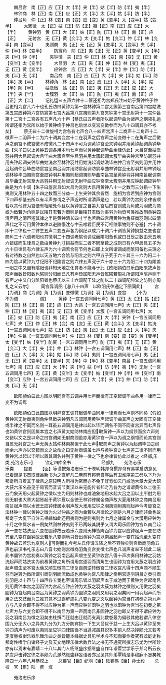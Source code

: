 <!-- { "loadSidebar": true } -->
　　南吕宫　南【正】应【正】大【半】夹【半】姑【半】防【半】夷【半】
　　林钟商　林【正】南【正】应【正】大【半】太【半】姑【半】防【半】
　　仲吕角　仲【正】林【变】南【变】应【变】黄【变半】太【变半】姑【变半】
　　太簇徴　太【正】姑【正】防【正】夷【正】南【正】应【正】大【半】
　　黄钟羽　黄【正】大【正】姑【正】防【正】林【正】南【正】应【正】
　　无射宫　无【正】黄【变半】太【变半】姑【变半】仲【半】林【变半】南【变半】
　　夷则商　夷【正】无【正】黄【变半】太【变半】夹【半】仲【半】林【变半】
　　防賔角　防【正】夷【正】无【正】黄【变半】大【半】夹【半】仲【半】
　　夹钟徴　夹【正】仲【正】林【变】南【变】无【正】黄【变半】太【变半】
　　大吕羽　大【正】夹【正】仲【正】林【变】夷【正】无【正】黄【变半】
　　应钟宫　应【正】大【半】夹【半】仲【半】防【半】夷【半】无【半】
　　南吕商　南【正】应【正】大【半】夹【半】姑【半】防【半】夷【半】
　　林钟角　林【正】南【正】应【正】大【半】太【半】姑【半】防【半】
　　姑洗徴　姑【正】防【正】夷【正】无【正】应【正】大【半】夹【半】
　　太簇羽　太【正】姑【正】防【正】夷【正】南【正】应【正】大【半】
　　记礼运曰五声六律十二管还相为宫郑氏注曰始于黄钟终于仲吕更相为宫凡六十也孔氏防曰黄钟为第一宫林钟第二宫太簇第三宫南吕第四宫姑洗第五宫应钟第六宫防賔第七宫大吕第八宫夷则第九宫夹钟第十宫无射第十一宫仲吕第十二宫十二宫各有五声凡六十声【蔡氏曰五声者所以起调毕曲为诸声之纲领礼运所谓还相为宫所以始于黄钟终于仲吕也后世以变宫变徴参而为八十四调其亦不考矣】
　　蔡氏曰十二律旋相为宫各有七声合八十四声宫声十二商声十二角声十二徴声十二羽声十二为六十调其变宫十二在羽声之后宫声之前变徴十二在角声之后徴声之前宫不成宫徴不成徴凡二十四声不可为调黄钟宫至夹钟羽并用黄钟起调黄钟毕曲【朱子曰以上黄钟五调各用本均七声而以黄钟起调毕曲余律仿此】大吕宫至姑洗羽并用大吕起调大吕毕曲大簇宫至仲吕羽并用太簇起调太簇毕曲夹钟宫至防賔羽并用夹钟起调夹钟毕曲姑洗宫至林钟羽并用姑洗起调姑洗毕曲仲吕宫至夷则羽并用仲吕起调仲吕毕曲防賔宫至南吕羽并用防賔起调防賔毕曲林钟宫至无射羽并用林钟起调林钟毕曲夷则宫至应钟羽并用夷则起调夷则毕曲南吕宫至黄钟羽并用南吕起调南吕毕曲无射宫至大吕羽并用无射起调无射毕曲应钟宫至太簇羽并用应钟起调应钟毕曲是为六十调【朱子曰旋宫且如大吕为宫则大吕用黄钟八十一之数而三分损一下生夷则又用林钟五十四之数而三分益一上生夹钟其余皆然　旋相为宫若到应钟为宫则下四声都低去所以有半声亦谓之子声近时所谓清声是也　若以黄钟为宫则余律皆顺若以其他律为宫便有相陵处今且以黄钟言之自第九宫后四宫则或为角或为羽或为商或为徴若为角则是民陵其君若为商则是臣陵其君徴为事羽为物皆可类推故制黄钟四清声用之清声短其律之半是黄钟清长四寸半也若后四宫用黄钟为角征商羽则以四清声代之不可用黄钟本律以避陵慢沈存中云唯君臣民不可相陵事物则不必避】六十调即十二律也十二律生五声二变五声各为纲纪以成六十调六十调皆黄钟损益之变也宫商角三十六调老阳也其徴羽二十四调老隂也调成而隂阳备也或曰日辰之数由天五地六错综而生律吕之数由黄钟九寸损益而生二者不同至数之成则日有六甲辰具五子为六十日律吕有六律五声为六十调若合符节何也曰即上文所谓调成而隂阳备也夫理必有对待数之自然也以天五地六合隂与阳言之则六甲五子究于六十其三十六为阳二十四为隂以黄钟九寸纪阳不纪隂言之则六律五声究于六十亦三十六为阳二十四为隂盖一阳之中又自有隂阳也非知天地之化育者不能与于此【欧阳頴伯曰乐由阳来故声皆阳声而数皆阳数也隂则分阳而已凡有声皆属阳无声皆属隂若周礼所谓阳声隂声则于有声之中又自分隂阳者也蔡氏以三十六调配干爻之防以二十四调配坤爻之防则亦周礼之义云尔】
　　同宫异调图【总八十四声　以欧阳氏律通定下图同此】
　　宫【为调】商【为调】角【为调】变徴徴【为调】羽【为调】变宫
　　【不为　　　　不为调　　　　　调】
　　黄钟【一宫五调同用七声】黄【正】太【正】姑【正】防【正】林【正】南【正】应【正】大吕【一宫五调同用七声】大【正】夹【正】仲【正】林【变】夷【正】无【正】黄【变半】太簇【一宫五调同用七声】太【正】姑【正】防【正】夷【正】南【正】应【正】大【半】夹钟【一宫五调同用七声】夹【正】仲【正】林【变】南【变】无【正】黄【变半】太【变半】姑洗【一宫五调同用七声】姑【正】防【正】夷【正】无【正】应【正】大【半】夹【半】仲吕【一宫五调同用七声】仲【正】林【变】南【变】应【变】黄【变半】太【变半】姑【变半】防賔【一宫五调同用七声】防【正】夷【正】无【正】黄【变半】大【半】夹【半】仲【半】林钟【一宫五调同用七声】林【正】南【正】应【正】大【半】太【半】姑【半】防【半】夷则【一宫五调同用七声】夷【正】无【正】黄【变半】太【变半】夹【半】中【半】林【变半】南吕【一宫五调同用七声】南【正】应【正】大【半】夹【半】姑【半】防【半】夷【半】无射【一宫五调同用七声】无【正】黄【变半】太【变半】姑【变半】仲【半】林【变半】南【变半】应钟【一宫五调同用七声】应【正】大【半】夹【半】仲【半】防【半】夷【半】无【半】

　　欧阳頴伯曰此方图以明同宫有五调并用七声而律有正变起调毕曲各用一律而二变不为调焉













　　欧阳頴伯曰此圆图以明异宫五调其起调毕曲同用一律焉而七声则不同矣【假如黄钟宫无射商夷则角仲吕徴夹钟羽凡五调同用黄钟声起调毕曲其声之发固有正变律或半律之不同而名则一耳虽五调同用是律以起以毕而调各不同不同者宫异而七声异也如黄钟宫则固属本宫之七声黄太姑防林南应但取黄钟一声以为纲领而余六声则交错以文之是以命之曰宫调如无射商则虽亦用黄钟宫一声以为调之纲领而论其宫则自属无射宫之七声无黄太姑仲林南矣但于此七声取商声之黄钟以为起调毕曲之纲而余六声亦以交错而文之故命之曰无射商调虽七声与黄钟宫之七声差二律不同而用黄钟宫以起以毕所以置其调名并列于黄钟一律之下也余律皆仿此以推之
<经部,乐类,苑洛志乐>】
　　钦定四库全书　　　　　　　经部九
　　苑洛志乐　　　　　　　　　乐类
　　提要
　　【臣】等谨按苑洛志乐二十巻明韩邦竒撰邦竒有易学启防意见已着録是书首取律吕新书为之直解凡二卷前有邦竒自序后有卫淮序第三巻以下乃为邦竒所自着其于律吕之原较明人所得为密而亦不免于好竒如云门咸池大章大夏大韶大获六乐名虽见于周官而音调节奏汉以来无能传者邦竒乃各为之谱谓黄帝以土徳王云门象天用火起黄钟之徴以生为用则林钟也咸池象地用水起大吕之羽以土所尅为用则无射也大章大韶皆起于黄钟夏以金徳王林钟律属金商声故大夏用林钟之商南吕用南吕起声商以水徳王应钟律属水羽声故大濩用应钟之羽夷则用夷则起声今考旋宫之法林钟一律以黄钟之徴为火以仲吕之商为金若以月律论之则是六月之律而非金也故邦竒于大夏下自注云相縁如此还用夷则为是则夷则为七月之律属金与大濩用应钟为十月之律属水者一例矣然则林钟夷则不已两岐其説乎又谓大司乐圜钟为宫以南吕起声一变在姑洗至六变在圜钟故云若乐六变则天神皆降函钟为宫以应钟起声一变在防宾至八变在函钟故云若乐八变则地只皆出黄钟为宫以南吕起声一变在姑洗至九变在黄钟故云若乐九变则人可得而礼今考左氏传谓五降之后不容弹矣则宫徴商羽角五声也前汉书礼乐志曰八音七始则宫徴商羽角变宫变徴七声也凡谱声者率不越此二端此书圜钟为宫初奏以黄钟之羽南吕起声顺生至黄钟收宫凡得十声次奏用林钟之羽姑洗起声而姑洗实为前奏黄钟之角所谓用宫逐羽而清角生也函钟为宫用太蔟之羽应钟起声顺生至本宫太蔟又顺生徴商二律复自商逆转徴宫二律收宫凡得十四声商不顺生羽而逆转为徴所谓引商刻羽而流徴成也黄钟为宫凡阳律之奏用宫逐羽阴吕之奏引商刻羽是以十声与十四声各五奏也至谓周乐皆以羽起声本于咸池而于黄钟为宫起南吕则用黄钟本宫之羽函钟为宫起应钟应钟为太蔟之羽太蔟为林钟之徴则又用徴之羽矣圜钟为宫起南吕南吕为黄钟之羽黄钟为圜钟之羽则又用羽之羽矣同一用羽起声而所用之法又歧而为三推其意不过误解周礼八变九变之文以函钟为宫当在初奏之第九声方与八变合即不得不以应钟为第一声而应钟非函钟之羽也以函钟为宫当在初奏之第七声方与六变合即不得不以南吕为第一声而南吕非圜钟之羽也即又不得不谓应钟为羽之羽南吕为徴之羽矣由杜撰而迁就由迁就而支离此数卷最为偏驳其他若谓凡律空围九分无大小之异其九分为九方分防宾损一下生大吕优于益一上生大吕以黄钟至夹钟四清声为可废以夷则至应钟四律围径不当逓减虽其説多本前人然决择颇允又若考定度量权衡乐器乐舞乐曲之类皆能本经据史具见学术与不知而妄作者究有迳庭史称邦竒性嗜学自诸经子史及天文地理乐律术数兵法之书无不通究所撰志乐尤为世所珍亦有以焉末有嘉靖二十八年其门人杨继盛序据继盛自作年谱葢尝学乐于邦竒所云夜梦虞舜击钟定律之事颇为荒渺然继盛非妄语者亦足见其师弟覃精是事寤寐不忘矣乾隆四十六年八月恭校上
　　总纂官【臣】纪羽【臣】陆锡熊【臣】孙士毅
　　总　校　官【臣】陆　费　墀










　　苑洛志乐序
